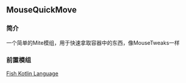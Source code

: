 ## MouseQuickMove

### 简介

一个简单的Mite模组，用于快速拿取容器中的东西，像MouseTweaks一样

### 前置模组

[Fish Kotlin Language](https://github.com/yuchenxue123/fish-kotlin-language)